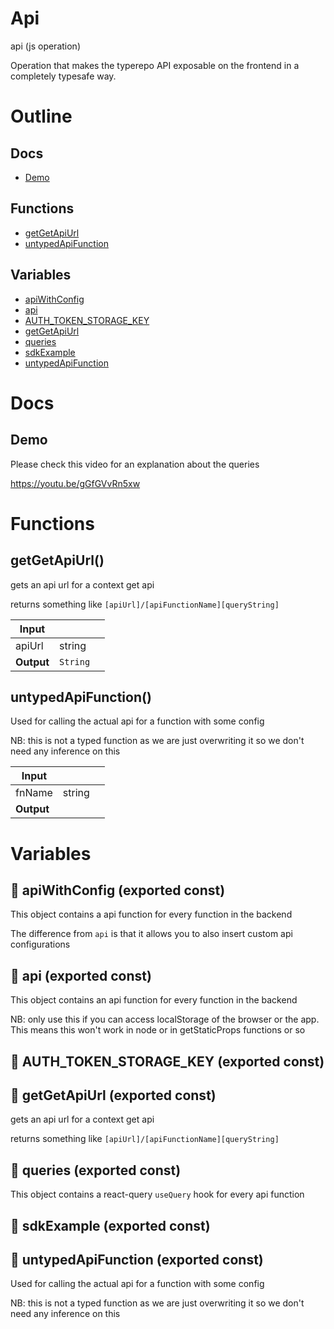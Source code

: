 # Api

api (js operation)

Operation that makes the typerepo API exposable on the frontend in a completely typesafe way.




# Outline

## Docs

- [Demo](#demo)

## Functions

- [getGetApiUrl](#getGetApiUrl)
- [untypedApiFunction](#untypedApiFunction)

## Variables

- [apiWithConfig](#apiwithconfig)
- [api](#api)
- [AUTH_TOKEN_STORAGE_KEY](#auth-token-storage-key)
- [getGetApiUrl](#getgetapiurl)
- [queries](#queries)
- [sdkExample](#sdkexample)
- [untypedApiFunction](#untypedapifunction)



# Docs

## Demo

Please check this video for an explanation about the queries

https://youtu.be/gGfGVvRn5xw


# Functions

## getGetApiUrl()

gets an api url for a context get api

returns something like `[apiUrl]/[apiFunctionName][queryString]`


| Input      |    |    |
| ---------- | -- | -- |
| apiUrl | string |  |,| apiFunctionName | string |  |,| query | { [key: string]: {  } } |  |
| **Output** | `String`   |    |



## untypedApiFunction()

Used for calling the actual api for a function with some config

NB: this is not a typed function as we are just overwriting it so we don't need any inference on this


| Input      |    |    |
| ---------- | -- | -- |
| fnName | string |  |,| config | `ApiConfig` |  |,| parameters | {  } |  |
| **Output** |    |    |


# Variables

## 📄 apiWithConfig (exported const)

This object contains a api function for every function in the backend

The difference from `api` is that it allows you to also insert custom api configurations


## 📄 api (exported const)

This object contains an api function for every function in the backend


NB: only use this if you can access localStorage of the browser or the app. This means this won't work in node or in getStaticProps functions or so


## 📄 AUTH_TOKEN_STORAGE_KEY (exported const)

## 📄 getGetApiUrl (exported const)

gets an api url for a context get api

returns something like `[apiUrl]/[apiFunctionName][queryString]`


## 📄 queries (exported const)

This object contains a react-query `useQuery` hook for every api function


## 📄 sdkExample (exported const)

## 📄 untypedApiFunction (exported const)

Used for calling the actual api for a function with some config

NB: this is not a typed function as we are just overwriting it so we don't need any inference on this

